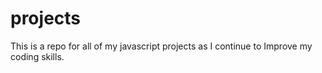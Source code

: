 # projects

This is a repo for all of my javascript projects as I continue to Improve my coding skills. 
